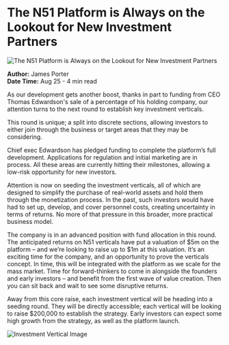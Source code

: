 # The N51 Platform is Always on the Lookout for New Investment Partners

![The N51 Platform is Always on the Lookout for New Investment Partners](https://uploads-ssl.webflow.com/665f9886cd4e586a9a14dc8c/667b05c6b12be9978163e618_image%2058.svg)

**Author:** James Porter  
**Date Time:** Aug 25 - 4 min read

As our development gets another boost, thanks in part to funding from CEO Thomas Edwardson's sale of a percentage of his holding company, our attention turns to the next round to establish key investment verticals.

This round is unique; a split into discrete sections, allowing investors to either join through the business or target areas that they may be considering.

Chief exec Edwardson has pledged funding to complete the platform’s full development. Applications for regulation and initial marketing are in process. All these areas are currently hitting their milestones, allowing a low-risk opportunity for new investors.

Attention is now on seeding the investment verticals, all of which are designed to simplify the purchase of real-world assets and hold them through the monetization process. In the past, such investors would have had to set up, develop, and cover personnel costs, creating uncertainty in terms of returns. No more of that pressure in this broader, more practical business model.

The company is in an advanced position with fund allocation in this round. The anticipated returns on N51 verticals have put a valuation of $5m on the platform – and we’re looking to raise up to $1m at this valuation. It’s an exciting time for the company, and an opportunity to prove the verticals concept. In time, this will be integrated with the platform as we scale for the mass market. Time for forward-thinkers to come in alongside the founders and early investors – and benefit from the first wave of value creation. Then you can sit back and wait to see some disruptive returns.

Away from this core raise, each investment vertical will be heading into a seeding round. They will be directly accessible; each vertical will be looking to raise $200,000 to establish the strategy. Early investors can expect some high growth from the strategy, as well as the platform launch.

![Investment Vertical Image](https://uploads-ssl.webflow.com/665f9886cd4e586a9a14dc8c/667b066893f923470f39c634_Frame%204809691.svg)
